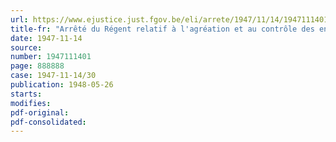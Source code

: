 ```yaml
---
url: https://www.ejustice.just.fgov.be/eli/arrete/1947/11/14/1947111401/justel
title-fr: "Arrêté du Régent relatif à l'agréation et au contrôle des entreprises et établissements d'assurances couvrant les responsabilités civiles soumises au contrôle de l'Etat (abrogé par AR 05-07-1967, art. 37)"
date: 1947-11-14
source:
number: 1947111401
page: 888888
case: 1947-11-14/30
publication: 1948-05-26
starts:
modifies:
pdf-original:
pdf-consolidated:
---
```


